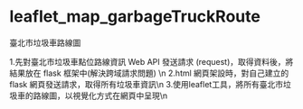 # leaflet_map_garbageTruckRoute
臺北市垃圾車路線圖

1.先對臺北市垃圾車點位路線資訊 Web API 發送請求 (request)，取得資料後，將結果放在 flask 框架中(解決跨域請求問題)  \n
2.html 網頁架設時，對自己建立的 flask 網頁發送請求，取得所有垃圾車資訊\n
3.使用leaflet工具，將所有臺北市垃圾車的路線圖，以視覺化方式在網頁中呈現\n
